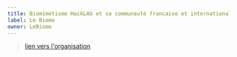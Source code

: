 ```yaml
---
title: Biomimétisme HackLAb et sa communauté francaise et internationale
label: Le Biome
owner: LeBiome
---
```

> [lien vers l'organisation](https://lebiome.github.io/)
